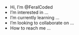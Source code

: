 - Hi, I’m @FeralCoded
- I’m interested in ...
- I’m currently learning ...
- I’m looking to collaborate on ...
- How to reach me ...

<!---
FeralCoded/FeralCoded is a ✨ special ✨ repository because its `README.md` (this file) appears on your GitHub profile.
You can click the Preview link to take a look at your changes.
--->
